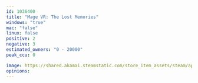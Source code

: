 ```yaml
---
id: 1036400
title: "Mage VR: The Lost Memories"
windows: "true"
mac: "false"
linux: false
positive: 2
negative: 3
estimated_owners: "0 - 20000"
peak_ccu: 0

image: https://shared.akamai.steamstatic.com/store_item_assets/steam/apps/1036400/header.jpg?t=1552038686
opinions:
---
```

